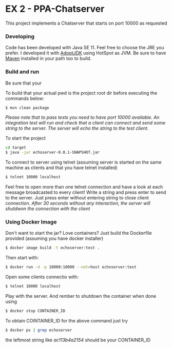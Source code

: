 # EX 2 - PPA-Chatserver

This project implements a Chatserver that starts on port 10000 as requested

### Developing
Code has been developed with Java SE 11. Feel free to choose the JRE you prefer. I developed it with [AdoptJDK](https://adoptopenjdk.net/)  using HotSpot as JVM. Be sure to have [Maven](https://maven.apache.org/) installed in your path too to build.

### Build and run

Be sure that your

To build that your actual pwd is the project root dir before executing the commands below:

```bash
$ mvn clean package
```
*Please note that to pass tests you need to have port 10000 available. An integration test will run and check that a client can connect and send some
string to the server. The server will echo the string to the test client.*

To start the project

```bash
cd target
$ java -jar echoserver-0.0.1-SNAPSHOT.jar
```
To connect to server using telnet (assuming server is started on the same machine as clients and that you have telnet installed)

```bash
$ telnet 10000 localhost
```

Feel free to open more than one telnet connection and have a look at each message broadcasted to every client!
Write a string and press enter to send to the server.
Just press enter without entering string to close client connection.
*After 30 seconds without any interaction, the server will shutdwon the connection with the client*

### Using Docker Image

Don't want to start the jar? Love containers? Just build the Dockerfile provided (assuming you have docker installer)

```bash
$ docker image build -t echoserver:test .
```

Then start with:

```bash
$ docker run -d -p 10000:10000 --net=host echoserver:test
```

Open some clients connectio with:

```bash
$ telnet 10000 localhost
```

Play with the server. And rember to shutdown the container when done using

```bash
$ docker stop CONTAINER_ID
```

To obtain COINTAINER_ID for the above command just try

```bash
$ docker ps | grep echoserver
```
the leftmost string like *ac113b4a2154* should be your CONTAINER_ID